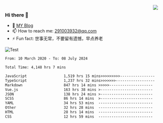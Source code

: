 <img align='right' src='https://github-readme-stats.vercel.app/api?username=niaogege&show_icons=true&theme=radical'/>

### Hi there 👋

- 🌱 [MY Blog](https://bythewayer.com/)
- 📫 How to reach me: 291003932@qq.com
- ⚡ Fun fact:  世事无常，不要留有遗憾，早点养老

![Test](https://github-readme-stats.vercel.app/api/top-langs/?username=niaogege&layout=compact)

<!--START_SECTION:waka-->

```txt
From: 10 March 2020 - To: 08 July 2024

Total Time: 4,148 hrs 7 mins

JavaScript                 1,519 hrs 15 mins>>>>>>>>>----------------   36.63 %
TypeScript                 1,237 hrs 32 mins>>>>>>>------------------   29.83 %
Markdown                   847 hrs 14 mins >>>>>--------------------   20.42 %
Vue.js                     163 hrs 38 mins >------------------------   03.95 %
JSON                       138 hrs 24 mins >------------------------   03.34 %
SCSS                       86 hrs 14 mins  >------------------------   02.08 %
YAML                       34 hrs 53 mins  -------------------------   00.84 %
Other                      32 hrs 28 mins  -------------------------   00.78 %
HTML                       28 hrs 14 mins  -------------------------   00.68 %
CSS                        12 hrs 59 mins  -------------------------   00.31 %
```

<!--END_SECTION:waka-->
